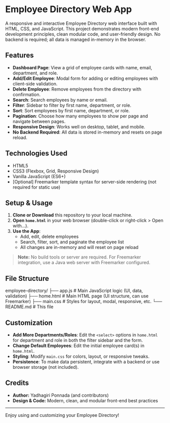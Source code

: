 # Employee Directory Web App

A responsive and interactive Employee Directory web interface built with HTML, CSS, and JavaScript. This project demonstrates modern front-end development principles, clean modular code, and user-friendly design. No backend is required; all data is managed in-memory in the browser.

## Features

- **Dashboard Page**: View a grid of employee cards with name, email, department, and role.
- **Add/Edit Employee**: Modal form for adding or editing employees with client-side validation.
- **Delete Employee**: Remove employees from the directory with confirmation.
- **Search**: Search employees by name or email.
- **Filter**: Sidebar to filter by first name, department, or role.
- **Sort**: Sort employees by first name, department, or role.
- **Pagination**: Choose how many employees to show per page and navigate between pages.
- **Responsive Design**: Works well on desktop, tablet, and mobile.
- **No Backend Required**: All data is stored in-memory and resets on page reload.

## Technologies Used

- HTML5
- CSS3 (Flexbox, Grid, Responsive Design)
- Vanilla JavaScript (ES6+)
- [Optional] Freemarker template syntax for server-side rendering (not required for static use)

## Setup & Usage

1. **Clone or Download** this repository to your local machine.
2. **Open `home.html`** in your web browser (double-click or right-click > Open with...).
3. **Use the App**:
   - Add, edit, delete employees
   - Search, filter, sort, and paginate the employee list
   - All changes are in-memory and will reset on page reload

> **Note:** No build tools or server are required. For Freemarker integration, use a Java web server with Freemarker configured.

## File Structure

employee-directory/
├── app.js # Main JavaScript logic (UI, data, validation)
├── home.html # Main HTML page (UI structure, can use Freemarker)
├── main.css # Styles for layout, modal, responsive, etc.
└── README.md # This file


## Customization

- **Add More Departments/Roles**: Edit the `<select>` options in `home.html` for department and role in both the filter sidebar and the form.
- **Change Default Employees**: Edit the initial employee card(s) in `home.html`.
- **Styling**: Modify `main.css` for colors, layout, or responsive tweaks.
- **Persistence**: To make data persistent, integrate with a backend or use browser storage (not included).

## Credits

- **Author:** Yadhagiri Ponnada (and contributors)
- **Design & Code:** Modern, clean, and modular front-end best practices

---

Enjoy using and customizing your Employee Directory!

